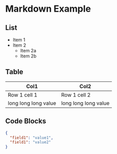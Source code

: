 # Markdown Example

## List

- Item 1
- Item 2
  - Item 2a
  - Item 2b

## Table

| Col1                 | Col2                 |
| -------------------- | -------------------- |
| Row 1 cell 1         | Row 1 cell 2         |
| long long long value | long long long value |

## Code Blocks

```json
{
  "field1": "value1",
  "field1": "value2"
}
```
